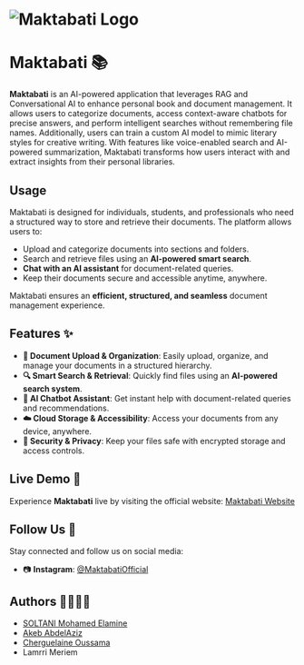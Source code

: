 # ![Maktabati Logo](/images/logo.png)

# Maktabati 📚 

**Maktabati** is an AI-powered application that leverages RAG and Conversational AI to enhance personal book and document management. It allows users to categorize documents, access context-aware chatbots for precise answers, and perform intelligent searches without remembering file names. Additionally, users can train a custom AI model to mimic literary styles for creative writing. With features like voice-enabled search and AI-powered summarization, Maktabati transforms how users interact with and extract insights from their personal libraries.

## Usage

Maktabati is designed for individuals, students, and professionals who need a structured way to store and retrieve their documents. The platform allows users to:  
- Upload and categorize documents into sections and folders.  
- Search and retrieve files using an **AI-powered smart search**.  
- **Chat with an AI assistant** for document-related queries.  
- Keep their documents secure and accessible anytime, anywhere.  

Maktabati ensures an **efficient, structured, and seamless** document management experience. 

## Features ✨  

- **📂 Document Upload & Organization**: Easily upload, organize, and manage your documents in a structured hierarchy.  
- **🔍 Smart Search & Retrieval**: Quickly find files using an **AI-powered search system**.  
- **🤖 AI Chatbot Assistant**: Get instant help with document-related queries and recommendations.  
- **☁️ Cloud Storage & Accessibility**: Access your documents from any device, anywhere.  
- **🔐 Security & Privacy**: Keep your files safe with encrypted storage and access controls.  

## Live Demo 🚀

Experience **Maktabati** live by visiting the official website: [Maktabati Website](https://maktabati-six.vercel.app/)

## Follow Us 📲

Stay connected and follow us on social media:
- 📷 **Instagram**: [@MaktabatiOfficial](https://www.instagram.com/maktabati.app/)

## Authors 👨‍💻👩‍💻

- [SOLTANI Mohamed Elamine](https://github.com/soltaniamine)
- [Akeb AbdelAziz](https://github.com/4zz0u4k)
- [Cherguelaine Oussama](https://github.com/ousscher)
- Lamrri Meriem
